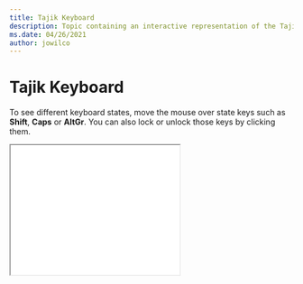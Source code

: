 ```yaml
--- 
title: Tajik Keyboard 
description: Topic containing an interactive representation of the Tajik Keyboard 
ms.date: 04/26/2021 
author: jowilco 
--- 
```

 
# Tajik Keyboard 
 
To see different keyboard states, move the mouse over state keys such as **Shift**, **Caps** or **AltGr**. You can also lock or unlock those keys by clicking them. 
 
<iframe src="kbdtajik.html" height="230"></iframe> 

